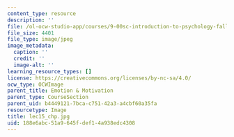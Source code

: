 ```yaml
---
content_type: resource
description: ''
file: /ol-ocw-studio-app/courses/9-00sc-introduction-to-psychology-fall-2011/188e6abc51a9645fdef14a938edc4308_lec15_chp.jpg
file_size: 4401
file_type: image/jpeg
image_metadata:
  caption: ''
  credit: ''
  image-alt: ''
learning_resource_types: []
license: https://creativecommons.org/licenses/by-nc-sa/4.0/
ocw_type: OCWImage
parent_title: Emotion & Motivation
parent_type: CourseSection
parent_uid: b4449121-7bca-c751-42a3-a4cbf60a35fa
resourcetype: Image
title: lec15_chp.jpg
uid: 188e6abc-51a9-645f-def1-4a938edc4308
---
```

